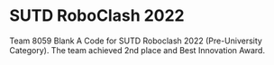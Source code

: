 # SUTD RoboClash 2022

Team 8059 Blank A Code for SUTD Roboclash 2022 (Pre-University Category). The team achieved 2nd place and Best Innovation Award.
